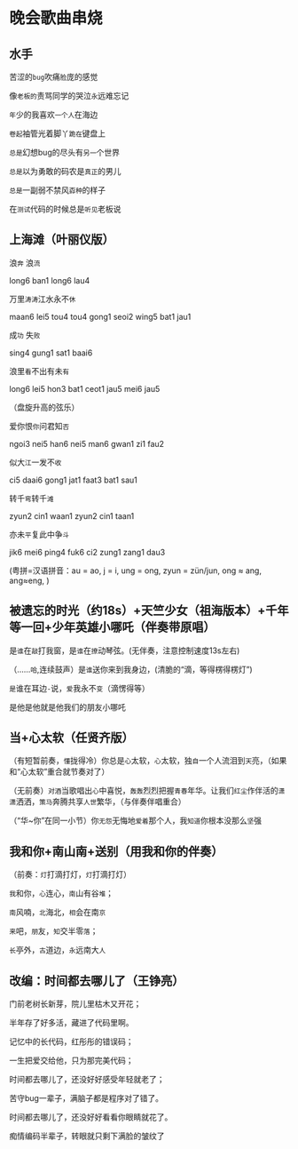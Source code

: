﻿晚会歌曲串烧
===================
水手   
------
苦涩的`bug`吹痛`脸`庞的感觉

像`老板的`责骂同学的哭泣`永`远难忘记

`年`少的我喜欢`一个人`在海边

`卷起`袖管光着脚丫`跪在`键盘上

`总是`幻想bug的尽头有`另一`个世界

`总是`以为勇敢的码农是`真正`的男儿

`总是`一副弱不禁风`孬种`的样子

在`测试`代码的时候总是`听见`老板说

上海滩（叶丽仪版）
-------
浪`奔` 浪`流`

long6 ban1 long6 lau4 

万里`涛涛`江水永不`休`

maan6 lei5 tou4 tou4 gong1 seoi2 wing5 bat1 jau1 

成`功` 失`败`

sing4 gung1 sat1 baai6 

浪里`看`不出有未`有`

long6 lei5 hon3 bat1 ceot1 jau5 mei6 jau5

（盘旋升高的弦乐）

爱你恨`你`问君知`否`

ngoi3 nei5 han6 nei5 man6 gwan1 zi1 fau2

似大`江`一发不`收`

ci5 daai6 gong1 jat1 faat3 bat1 sau1

转千`弯`转千`滩`

zyun2 cin1 waan1 zyun2 cin1 taan1

亦未`平`复此中争`斗`

jik6 mei6 ping4 fuk6 ci2 zung1 zang1 dau3

(粤拼=汉语拼音：au = ao, j = i, ung = ong, zyun = zün/jun, ong ≈ ang, ang≈eng, )

被遗忘的时光（约18s）+天竺少女（祖海版本）+千年等一回+少年英雄小哪吒（伴奏带原唱）
---
是`谁`在`敲`打我窗，是`谁`在`撩`动琴弦。(无伴奏，注意控制速度13s左右)

（……`哈`,连续鼓声）是`谁`送你来到我身边，(清脆的“滴，等得楞得楞灯”)

`是`谁在耳边`-`说，`爱`我永不`变`（滴愣得等）

是他是他就是他我们的朋友小哪吒

当+心太软（任贤齐版）
---
（有短暂前奏，`懂`拢得冷）你总是`心`太软，`心`太软，独`自`一个人流泪到`天`亮，（如果和“心太软”重合就节奏对了）

（无前奏）`对酒`当歌唱出`心`中喜悦，`轰轰`烈烈把握`青春`年华。让我们`红尘`作伴活的`潇潇`洒洒，`策马`奔腾共享`人世`繁华，（与伴奏伴唱重合）

（“华~你”在同一小节）你`无怨`无悔地`爱着`那个人，我`知道`你根本没那么`坚`强

我和你+南山南+送别（用我和你的伴奏）
---

（前奏：`灯`打滴打灯，`灯`打滴打灯）

`我`和你，`心`连心，`南`山有谷`堆`；

`南`风喃，`北`海北，`相`会在南`京`

`来`吧，`朋`友，`知`交半零`落`；

`长`亭外，`古`道边，`永`远南大`人` 


改编：时间都去哪儿了（王铮亮）
---
门前老树长新芽，院儿里枯木又开花；

半年存了好多活，藏进了代码里啊。

记忆中的长代码，红彤彤的错误码；

一生把爱交给他，只为那完美代码；

时间都去哪儿了，还没好好感受年轻就老了；

苦守bug一辈子，满脑子都是程序对了错了。

时间都去哪儿了，还没好好看看你眼睛就花了。

痴情编码半辈子，转眼就只剩下满脸的皱纹了


